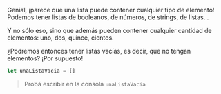 Genial, ¡parece que una lista puede contener cualquier tipo de elemento! Podemos tener listas de booleanos, de números, de strings, de listas...

Y no sólo eso, sino que además pueden contener cualquier cantidad de elementos: uno, dos, quince, cientos. 

¿Podremos entonces tener listas vacías, es decir, que no tengan elementos? ¡Por supuesto!

```javascript
let unaListaVacia = []
```

> Probá escribir en la consola `unaListaVacia`